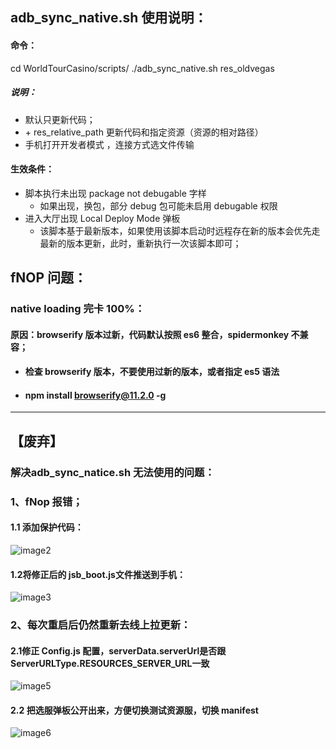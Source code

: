 ## **adb\_sync\_native.sh 使用说明：**

#### 命令：

cd WorldTourCasino/scripts/
./adb\_sync\_native.sh res\_oldvegas

##### 说明：

* 默认只更新代码；
* \+ res\_relative\_path 更新代码和指定资源（资源的相对路径）
* 手机打开开发者模式 ，连接方式选文件传输

#### 生效条件：

* 脚本执行未出现 package not debugable 字样
  * 如果出现，换包，部分 debug 包可能未启用 debugable 权限
* 进入大厅出现 Local Deploy Mode 弹板
  * 该脚本基于最新版本，如果使用该脚本启动时远程存在新的版本会优先走最新的版本更新，此时，重新执行一次该脚本即可；

## **fNOP 问题：**

### native loading 完卡 100%：

#### 原因：browserify 版本过新，代码默认按照 es6 整合，spidermonkey 不兼容；

* #### 检查 browserify 版本，不要使用过新的版本，或者指定 es5 语法
* #### npm install browserify@11.2.0 \-g

---

## **【废弃】**

### **解决adb\_sync\_natice.sh 无法使用的问题：**

### **1、fNop 报错；**

#### **1.1 添加保护代码：**

![image2](http://localhost:5173/WTC-Docs/assets/1758727509627_5b7c0668.png)

#### **1.2将修正后的 jsb\_boot.js文件推送到手机：**

![image3](http://localhost:5173/WTC-Docs/assets/1758727509629_7e497a3d.png)

### **2、每次重启后仍然重新去线上拉更新：**

#### **2.1修正 Config.js 配置，serverData.serverUrl是否跟ServerURLType.RESOURCES\_SERVER\_URL一致**

![image5](http://localhost:5173/WTC-Docs/assets/1758727509631_bc788245.png)

#### **2.2 把选服弹板公开出来，方便切换测试资源服，切换 manifest**

![image6](http://localhost:5173/WTC-Docs/assets/1758727509633_b8022bc3.png)
